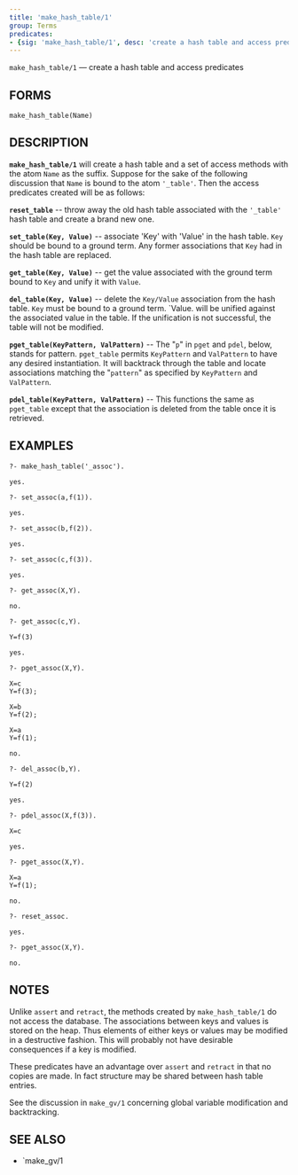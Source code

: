 ```yaml
---
title: 'make_hash_table/1'
group: Terms
predicates:
- {sig: 'make_hash_table/1', desc: 'create a hash table and access predicates'}
---
```

`make_hash_table/1` — create a hash table and access predicates

## FORMS
```
make_hash_table(Name)
```
## DESCRIPTION

**`make_hash_table/1`** will create a hash table and a set of access methods with the atom 	`Name` as the suffix. Suppose for the sake of the following discussion that `Name` is bound to the atom `'_table'`. Then the access predicates created will be as follows:

**`reset_table`** -- throw away the old hash table associated with the `'_table'` hash table and create a brand new one.

**`set_table(Key, Value)`** -- associate 'Key' with 'Value' in the hash table. `Key` should be bound to a ground term. Any former associations that `Key` had in the hash table are replaced.

**`get_table(Key, Value)`** -- get the value associated with the ground term bound to `Key` and unify it with `Value`.

**`del_table(Key, Value)`** -- delete the `Key/Value` association from the hash table. `Key` must be bound to a ground term. `Value. will be unified against the associated value in the table. If the unification is not successful, the table will not be modified.

**`pget_table(KeyPattern, ValPattern)`** -- The &quot;`p`&quot; in `pget` and `pdel`, below, stands for pattern. `pget_table` permits `KeyPattern` and `ValPattern` to have any desired instantiation. It will backtrack through the table and locate associations matching the &quot;`pattern`&quot; as specified by `KeyPattern` and `ValPattern`.

**`pdel_table(KeyPattern, ValPattern)`** -- This functions the same as `pget_table` except that the association is deleted from the table once it is retrieved.

## EXAMPLES
```
?- make_hash_table('_assoc').

yes.

?- set_assoc(a,f(1)).

yes.

?- set_assoc(b,f(2)).

yes.

?- set_assoc(c,f(3)).

yes.

?- get_assoc(X,Y).

no.

?- get_assoc(c,Y).

Y=f(3)

yes.

?- pget_assoc(X,Y).

X=c
Y=f(3);

X=b
Y=f(2);

X=a
Y=f(1);

no.

?- del_assoc(b,Y).

Y=f(2)

yes.

?- pdel_assoc(X,f(3)).

X=c

yes.

?- pget_assoc(X,Y).

X=a
Y=f(1);

no.

?- reset_assoc.

yes.

?- pget_assoc(X,Y).

no.
```
## NOTES

Unlike `assert` and `retract`, the methods created by `make_hash_table/1` do not access the database. The associations between keys and values is stored on the heap. Thus elements of either keys or values may be modified in a destructive fashion. This will probably not have desirable consequences if a key is modified.

These predicates have an advantage over `assert` and `retract` in that no copies are made. In fact structure may be shared between hash table entries.

See the discussion in `make_gv/1` concerning global variable modification and backtracking.

## SEE ALSO

- `make_gv/1
